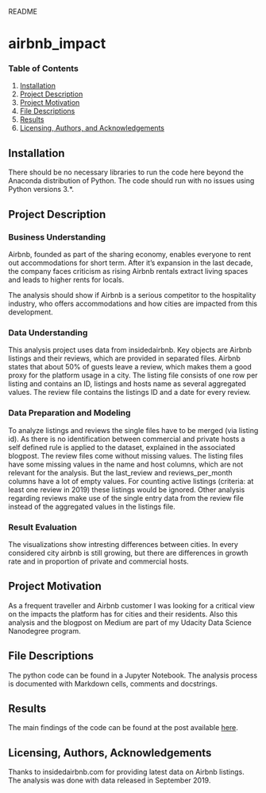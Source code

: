 README

# airbnb_impact

### Table of Contents

1. [Installation](#installation)
2. [Project Description](#description)
3. [Project Motivation](#motivation)
4. [File Descriptions](#files)
5. [Results](#results)
6. [Licensing, Authors, and Acknowledgements](#licensing)

## Installation <a name="installation"></a>

There should be no necessary libraries to run the code here beyond the Anaconda distribution of Python. The code should run with no issues using Python versions 3.*.

## Project Description <a name="description"></a>

### Business Understanding

Airbnb, founded as part of the sharing economy, enables everyone to rent out accommodations for short term. After it’s expansion in the last decade, the company faces criticism as rising Airbnb rentals extract living spaces and leads to higher rents for locals.

The analysis should show if Airbnb is a serious competitor to the hospitality industry, who offers accommodations and how cities are impacted from this development.

### Data Understanding

This analysis project uses data from insidedairbnb. Key objects are Airbnb listings and their reviews, which are provided in separated files. Airbnb states that about 50% of guests leave a review, which makes them a good proxy for the platform usage in a city. The listing file consists of one row per listing and contains an ID, listings and hosts name as several aggregated values. The review file contains the listings ID and a date for every review.

### Data Preparation and Modeling

To analyze listings and reviews the single files have to be merged (via listing id). As there is no identification between commercial and private hosts a self defined rule is applied to the dataset, explained in the associated blogpost. The review files come without missing values. The listing files have some missing values in the name and host columns, which are not relevant for the analysis. But the last_review and reviews_per_month columns have a lot of empty values. For counting active listings (criteria: at least one review in 2019) these listings would be ignored. Other analysis regarding reviews make use of the single entry data from the review file instead of the aggregated values in the listings file.

### Result Evaluation

The visualizations show intresting differences between cities. In every considered city airbnb is still growing, but there are differences in growth rate and in proportion of private and commercial hosts.

## Project Motivation<a name="motivation"></a>

As a frequent traveller and Airbnb customer I was looking for a critical view on the impacts the platform has for cities and their residents. Also this analysis and the blogpost on Medium are part of my Udacity Data Science Nanodegree program.

## File Descriptions <a name="files"></a>

The python code can be found in a Jupyter Notebook. The analysis process is documented with Markdown cells, comments and docstrings.

## Results<a name="results"></a>

The main findings of the code can be found at the post available [here](https://medium.com/@ewarest/the-municipalities-fight-against-airbnb-9a0fe89d39dd).

## Licensing, Authors, Acknowledgements<a name="licensing"></a>

Thanks to insidedairbnb.com for providing latest data on Airbnb listings. The analysis was done with data released in September 2019.
